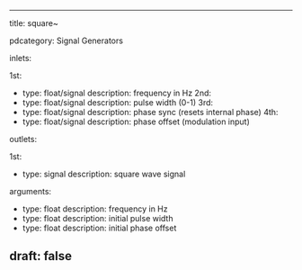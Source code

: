 --- 


title: square~

pdcategory: Signal Generators

inlets:

  1st:
  - type: float/signal
    description: frequency in Hz
  2nd:
  - type: float/signal
    description: pulse width (0-1)
  3rd:
  - type: float/signal
    description: phase sync (resets internal phase)
  4th:
  - type: float/signal
    description: phase offset (modulation input)

outlets:

  1st:
  - type: signal
    description: square wave signal

arguments:
  - type: float
    description: frequency in Hz
  - type: float
    description: initial pulse width
  - type: float
    description: initial phase offset





draft: false
---